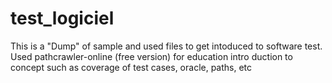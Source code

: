 # test_logiciel

This is a "Dump" of sample and used files to get intoduced to software test.
Used pathcrawler-online (free version) for education
intro duction to concept such as coverage of test cases, oracle, paths, etc  
